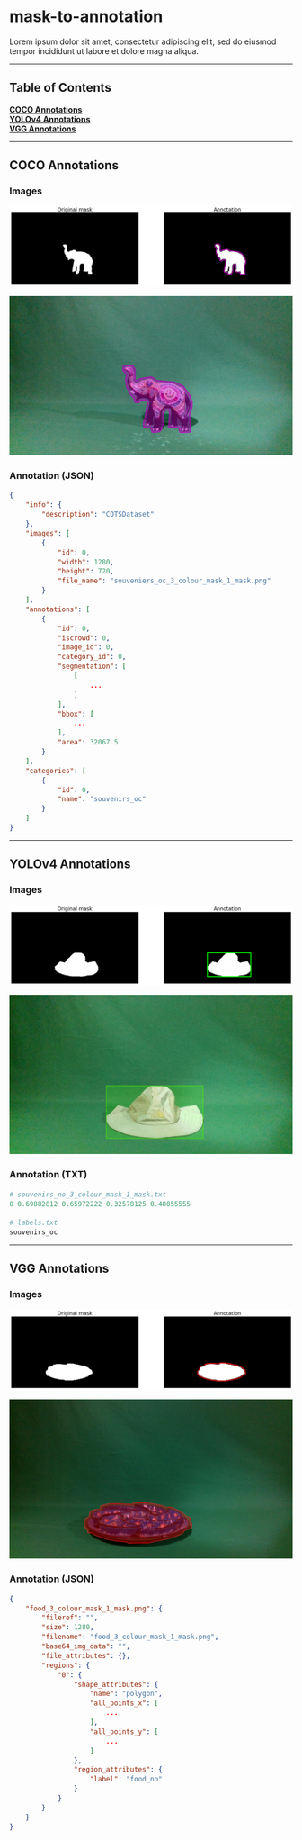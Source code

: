 **<h1>mask-to-annotation</h1>**
<!-- Describe the software -->
Lorem ipsum dolor sit amet, consectetur adipiscing elit, sed do eiusmod tempor incididunt ut labore et dolore magna aliqua.

<hr>

**<h2 name="coco-annotations">Table of Contents</h2>**

**[COCO Annotations](#coco-annotations)** \
**[YOLOv4 Annotations](#yolo-annotations)** \
**[VGG Annotations](#vgg-annotations)**

<hr>

**<h2 name="coco-annotations">COCO Annotations</h2>**
<!-- Show images -->
<h3>Images</h3>
<p align="center"><img src='./Assets/coco_annotation_1.png'></p>
<p align="center"><img src='./Assets/coco_original_1.png'></p>


<!-- Show json output -->
<h3>Annotation (JSON)</h3>

```json
{
    "info": {
        "description": "COTSDataset"
    },
    "images": [
        {
            "id": 0,
            "width": 1280,
            "height": 720,
            "file_name": "souveniers_oc_3_colour_mask_1_mask.png"
        }
    ],
    "annotations": [
        {
            "id": 0,
            "iscrowd": 0,
            "image_id": 0,
            "category_id": 0,
            "segmentation": [
                [
                    ...
                ]
            ],
            "bbox": [
                ...
            ],
            "area": 32067.5
        }
    ],
    "categories": [
        {
            "id": 0,
            "name": "souvenirs_oc"
        }
    ]
}
```

<hr>

**<h2 name="yolo-annotations">YOLOv4 Annotations</h2>**
<!-- Show images -->
<h3>Images</h3>
<p align="center"><img src='./Assets/yolo_annotation_1.png'></p>
<p align="center"><img src='./Assets/yolo_original_1.png'></p>


<!-- Show txt output -->
<h3>Annotation (TXT)</h3>

```python
# souvenirs_no_3_colour_mask_1_mask.txt
0 0.69882812 0.65972222 0.32578125 0.48055555

# labels.txt
souvenirs_oc
```

<hr>

**<h2 name="vgg-annotations">VGG Annotations</h2>**
<!-- Show images -->
<h3>Images</h3>
<p align="center"><img src='./Assets/vgg_annotation_1.png'></p>
<p align="center"><img src='./Assets/vgg_original_1.png'></p>

<!-- Show json output -->
<h3>Annotation (JSON)</h3>

```json
{
    "food_3_colour_mask_1_mask.png": {
        "fileref": "",
        "size": 1280,
        "filename": "food_3_colour_mask_1_mask.png",
        "base64_img_data": "",
        "file_attributes": {},
        "regions": {
            "0": {
                "shape_attributes": {
                    "name": "polygon",
                    "all_points_x": [
                        ...
                    ],
                    "all_points_y": [
                        ...
                    ]
                },
                "region_attributes": {
                    "label": "food_no"
                }
            }
        }
    }
}
```